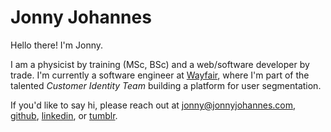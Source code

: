 Jonny Johannes
=======================

Hello there! I'm Jonny.

I am a physicist by training (MSc, BSc) and a web/software developer by trade. I'm currently a software engineer at [Wayfair](https://www.wayfair.com), where I'm part of the talented _Customer Identity Team_ building a platform for user segmentation.

If you'd like to say hi, please reach out at [jonny@jonnyjohannes.com](mailto:jonny@jonnyjohannes.com), [github](https://github.com/jonnyjohannes), [linkedin](https://www.linkedin.com/in/jonnyjohannes), or [tumblr](http://blog.jonnyjohannes.com).

